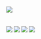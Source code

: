 <img src="https://64.media.tumblr.com/7a149a8ecb7c0824fffbc7793258c465/c5a075fd99d2f6c7-1e/s250x400/5b8d98650ecb526301324e44cf9e814b8f5cd15d.gif"> </src>
==============================================
<br>

<div>
<img src="https://64.media.tumblr.com/218e832552e36d15cf4da2173d2e9db1/2e3e6774db3b5930-a9/s75x75_c1/24b0d86072b815a9be4c9aa998348a8c5354a878.png"></src>
<img src="https://64.media.tumblr.com/24df9888ad2f6aee5ad609e2c947305b/2e3e6774db3b5930-77/s75x75_c1/67bc89453eb0c1545a83d5c0348f1249df3e24f2.png"></src>
<img src="https://64.media.tumblr.com/6c913cffde00de5d7f4cf781fc4d5a9b/2e3e6774db3b5930-81/s75x75_c1/90476a545bae29380e6c979a2323a54f071d1a46.png"></src>
<img src="https://64.media.tumblr.com/6db6953dd604df7d09fab40fa4317767/2e3e6774db3b5930-5e/s75x75_c1/a66248f8e13e35af70c1d37df538c38fc072f0d9.png"></src>
</div>
